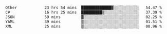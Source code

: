 <!--START_SECTION:waka-->

```txt
Other            23 hrs 54 mins  █████████████▓░░░░░░░░░░░   54.47 %
C#               16 hrs 25 mins  █████████▒░░░░░░░░░░░░░░░   37.39 %
JSON             59 mins         ▓░░░░░░░░░░░░░░░░░░░░░░░░   02.25 %
YAML             39 mins         ▒░░░░░░░░░░░░░░░░░░░░░░░░   01.51 %
XML              25 mins         ▒░░░░░░░░░░░░░░░░░░░░░░░░   00.96 %
```

<!--END_SECTION:waka-->
